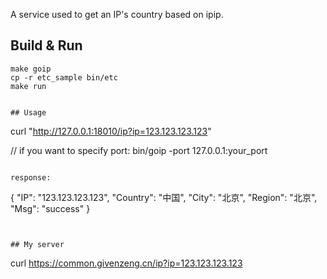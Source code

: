 A service used to get an IP's country based on ipip.

## Build & Run
```
make goip
cp -r etc_sample bin/etc
make run


## Usage
```
curl "http://127.0.0.1:18010/ip?ip=123.123.123.123"

// if you want to specify port: bin/goip -port 127.0.0.1:your_port
```

response:
```
{
    "IP": "123.123.123.123",
    "Country": "中国",
    "City": "北京",
    "Region": "北京",
    "Msg": "success"
}
```


## My server
```
curl https://common.givenzeng.cn/ip?ip=123.123.123.123
```
